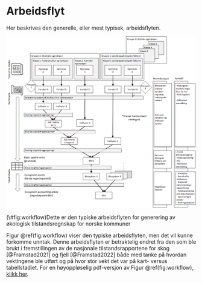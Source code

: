 # Arbeidsflyt



Her beskrives den generelle, eller mest typisek, arbeidsflyten.

<div class="figure">
<img src="figures/ECA_Workflow_generisk_norsk.png" alt="Dette er den typiske arbeidsflyten for generering av økologisk tilstandsregnskap for norske kommuner" width="520" />
<p class="caption">(\#fig:workflow)Dette er den typiske arbeidsflyten for generering av økologisk tilstandsregnskap for norske kommuner</p>
</div>


Figur \@ref(fig:workflow) viser den typiske arbeidsflyten, men det vil kunne forkomme unntak. 
Denne arbeidsflyten er betraktelig endret fra den som ble brukt i fremstillingen av de nasjonale tilstandsrapportene for skog [@Framstad2021] og fjell [@Framstad2022] både med tanke på hvordan vektingene ble utført og på hvor stor vekt det var på kart- versus tabellstadiet. 
For en høyoppløselig pdf-versjon av Figur \@ref(fig:workflow), [klikk her](https://github.com/NINAnor/tilstandsregnskap_NordreFollo2022/tree/main/figures/ECA_Workflow_generisk_norsk.pdf).





